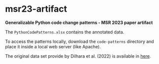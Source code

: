 # msr23-artifact

**Generalizable Python code change patterns - MSR 2023 paper artifact**

The `PythonCodePatterns.xlsx` contains the annotated data. 

To access the patterns locally, download the `code-patterns` directory and place it inside a local web server (like Apache).

The original data set provide by Dilhara et al. (2022) is available in [here](https://mlcodepatterns.github.io/summary_icse/pattern_summary_final_v1.html).

